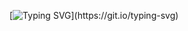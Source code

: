 
[![Typing SVG](https://readme-typing-svg.herokuapp.com?font=Orbitron&size=22&duration=3500&color=FF00FF&background=0D1117&lines=FRONT-END+DEVELOPER;ALWAYS+LEARNING.)](https://git.io/typing-svg) 




